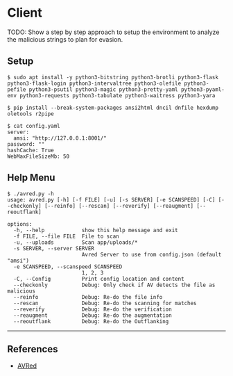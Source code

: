 # Client

TODO: Show a step by step approach to setup the environment to analyze the malicious strings to plan for evasion.

## Setup

```
$ sudo apt install -y python3-bitstring python3-brotli python3-flask python3-flask-login python3-intervaltree python3-olefile python3-pefile python3-psutil python3-magic python3-pretty-yaml python3-pyaml-env python3-requests python3-tabulate python3-waitress python3-yara
```

```
$ pip install --break-system-packages ansi2html dncil dnfile hexdump oletools r2pipe
```

```
$ cat config.yaml 
server:
  amsi: "http://127.0.0.1:8001/"
password: ""
hashCache: True
WebMaxFileSizeMb: 50
```

## Help Menu

```
$ ./avred.py -h
usage: avred.py [-h] [-f FILE] [-u] [-s SERVER] [-e SCANSPEED] [-C] [--checkonly] [--reinfo] [--rescan] [--reverify] [--reaugment] [--reoutflank]

options:
  -h, --help            show this help message and exit
  -f FILE, --file FILE  File to scan
  -u, --uploads         Scan app/uploads/*
  -s SERVER, --server SERVER
                        Avred Server to use from config.json (default "amsi")
  -e SCANSPEED, --scanspeed SCANSPEED
                        1, 2, 3
  -C, --Config          Print config location and content
  --checkonly           Debug: Only check if AV detects the file as malicious
  --reinfo              Debug: Re-do the file info
  --rescan              Debug: Re-do the scanning for matches
  --reverify            Debug: Re-do the verification
  --reaugment           Debug: Re-do the augmentation
  --reoutflank          Debug: Re-do the Outflanking
```

---
## References

- [AVRed](https://github.com/dobin/avred)